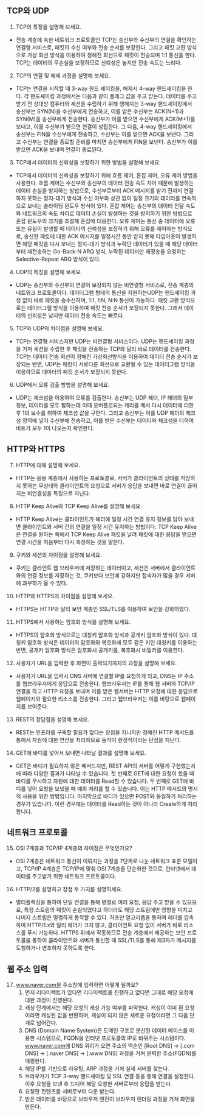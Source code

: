 ## TCP와 UDP
1. TCP의 특징을 설명해 보세요.
- 전송 계층에 속한 네트워크 프로토콜인 TCP는 송신부와 수신부의 연결을 확인하는 연결형 서비스로, 패킷의 수신 여부와 전송 순서를 보장한다. 그리고 패킷 교환 방식으로 가상 회선 방식을 이용하여 정해진 회선으로 패킷이 전송되며 1:1 통신을 한다. TCP는 데이터의 무손실을 보장하므로 신뢰성은 높지만 전송 속도는 느리다. 
2. TCP의 연결 및 해제 과정을 설명해 보세요.
- TCP는 연결을 시작할 때 3-way 핸드 셰이킹을, 해제시 4-way 핸드셰이킹을 한다. 각 핸드셰이킹 과정에서는 다음과 같이 플래그 값을 주고 받는다. 데이터를 주고받기 전 상대방 컴퓨터와 세션을 수립하기 위해 행해지는 3-way 핸드셰이킹에서 송신부는 SYN(N)을 수신부에게 전송하고, 이를 받은 수신부는 ACK(N+1)과 SYN(M)을 송신부에게 전송한다. 송신부가 이를 받으면 수신부에게 ACK(M+1)를 보내고, 이를 수신부가 받으면 연결이 성립한다. 그 다음, 4-way 핸드셰이킹에서 송신부는 FIN을 수신부에게 전송하고, 수신부는 이를 받으면 ACK을 보낸다. 그리고 수신부는 연결을 종료할 준비를 마치면 송신부에게 FIN을 보낸다. 송신부가 이를 받으면 ACK을 보내며 연결이 종료된다.
3. TCP에서 데이터의 신뢰성을 보장하기 위한 방법을 설명해 보세요.
- TCP에서 데이터의 신뢰성을 보장하기 위해 흐름 제어, 혼잡 제어, 오류 제어 방법을 사용한다. 흐름 제어는 수신부와 송신부의 데이터 전송 속도 차이 때문에 발생하는 데이터 손실을 방지하는 방법으로, 수신부로부터 ACK 메시지를 받기 전까지 연결하지 못하는 정지-대기 방식과 수신 여부와 상관 없이 일정 크기의 데이터를 연속적으로 보내는 슬라이딩 윈도우 방식이 있다. 혼잡 제어는 송신부의 데이터 전달 속도와 네트워크의 속도 차이로 데이터 손실이 발생하는 것을 방지하기 위한 방법으로 혼잡 윈도우의 크기를 조절해 혼잡에 대응한다. 오류 제어는 통신 중 데이터에 오류 또는 유실이 발생할 때 데이터의 신뢰성을 보장하기 위해 오류를 제어하는 방식으로, 송신한 패킷에 대한 ACK 메시지를 일정시간 동안 받지 못해 타임아웃이 발생하면 해당 패킷을 다시 보내는 정지-대기 방식과 누락단 데이터가 있을 때 해당 데이터부터 재전송하는 Go-Back-N ARQ 방식, 누락된 데이터만 재정송을 요청하는 Selective-Repeat ARQ 방식이 있다.
4. UDP의 특징을 설명해 보세요.
- UDP는 송신부와 수신부의 연결이 보장되지 않는 비연결형 서비스로, 전송 계층의 네트워크 프로토콜이다. 데이터그램 형태의 통신을 지원하는UDP는 핸드셰이킹 과정 없이 바로 패킷을 송수신하며, 1:1, 1:N, N:N 통신이 가능하다. 패킷 교환 방식으로는 데이터그램 방식을 이용하여 패킷 전송 순서가 보장되지 못한다. 그래서 데이터의 신뢰성은 낮지만 데이터 전송 속도는 빠르다.
5. TCP와 UDP의 차이점을 설명해 보세요.
- TCP는 연결형 서비스지만 UDP는 비연결형 서비스이다. UDP는 핸드셰이킹 과정을 거쳐 세션을 수립한 후 패킷을 전송하는 TCP와 달리 바로 데이터를 전송한다. TCP는 데이터 전송 회선이 정해진 가상회선방식을 이용하여 데이터 전송 순서가 보장되는 반면, UDP는 패킷이 서로다른 회선으로 교환될 수 있는 데이터그램 방식을 이용하므로 데이터의 패킷 순서가 보장되지 못한다.
6. UDP에서 오류 검출 방법을 설명해 보세요.
- UDP는 체크섬을 이용하여 오류를 검출한다. 송신부는 UDP 헤더, IP 헤더의 일부 정보, 데이터를 모두 합하는데 이때 오버플로되는 캐리를  떼서 다시 데이터에 더한 후 1의 보수를 취하여 체크섬 값을 구한다. 그리고 송신부는 이를 UDP 헤더의 체크섬 영역에 넣어 수신부에 전송하고, 이를 받은 수신부는 데이터와 체크섬을 더하여 비트가 모두 1이 나오는지 확인한다.

## HTTP와 HTTPS
7. HTTP에 대해 설명해 보세요.
- HTTP는 응용 계층에서 사용하는 프로토콜로, 서버가 클라이언트의 상태를 저장하지 못하는 무상태와 클라이언트의 요청으로 서버가 응답을 보내면 바로 연결이 끊어지는 비연결성을 특징으로 지닌다.
8. HTTP Keep Alive와 TCP Keep Alive를 설명해 보세요.
- HTTP Keep Alive는 클라이언트가 헤더에 일정 시간 연결 유지 정보를 담아 보내면 클라이언트와 서버 간의 연결을 일정 시간 유지하는 방법이다. TCP Keep Alive은 연결을 원하는 쪽에서 TCP Keep Alive 패킷을 날려 패킷에 대한 응답을 받으면 연결 시간을 처음부터 다시 측정하는 것을 말한다.
9. 쿠키와 세션의 차이점을 설명해 보세요.
- 쿠키는 클라언트 웹 브라우저에 저장하는 데이터이고, 세션은 서버에서 클라이언트와의 연결 정보를 저장하는 것, 쿠키보다 보안에 강하지만 접속자가 많을 경우 서버에 과부하가 올 수 있다.
10. HTTP와 HTTPS의 차이점을 설명해 보세요.
- HTTPS는 HTTP와 달리 보안 계층인 SSL/TLS를 이용하여 보안을 강화하였다.
11. HTTPS에서 사용하는 암호화 방식을 설명해 보세요.
- HTTPS의 암호화 방식으로는 대칭키 암호화 방식과 공개키 암호화 방식이 있다. 대칭키 암호화 방식은 데이터의 암호화와 복호화에 모두 같은 키인 대칭키를 이용하는 반면, 공개키 암호화 방식은 암호화시 공개키를, 복호화시 비밀키를 이용한다.
12. 사용자가 URL을 입력한 후 화면이 출력되기까지의 과정을 설명해 보세요.
- 사용자가 URL을 입력시 DNS 서버에 연결할 IP를 요청하게 되고, DNS는 IP 주소를 웹브라우저에게 응답으로 전송한다. 웹브라우저는 IP를 통해 웹 서버와 TCP/IP연결을 하고 HTTP 요청을 보내며 이를 받은 웹서버는 HTTP 요청에 대한 응답으로 웹페이지와 필요한 리소스를 전송한다. 그리고 웹브라우저는 이를 바탕으로 웹페이지를 보여준다.
13. REST의 장담점을 설명해 보세요.
- REST는 인프라를 구축할 필요가 없다는 장점을 지니지만 정해진 HTTP 메서드를 통해서 자원에 대한 연산을 처리하므로 동작이 한정적이라는 단점을 지닌다.
14. GET에 바디를 넣어서 보내면 나타날 결과를 설명해 보세요.
- GET은 바디가 필요하지 않은 메서드지만, REST API의 서버를 어떻게 구현했는지에 따라 다양한 결과가 나타날 수 있습니다. 첫 번째로 GET에 대한 요청이 왔을 때 바디를 무시하고 자원에 대한 데이터를 Read할 수 있습니다. 두 번째로 GET에 바디를 넣어 요청을 보냈을 때 예외 처리를 할 수 있습니다. 이는 HTTP 메서드의 명시적 사용을 위한 방법입니다. 마지막으로 바디가 있으면 POST와 동일하기 처리하는 경우가 있습니다. 이런 경우에는 데이터를 Read하는 것이 아니라 Create하게 처리합니다.
## 네트워크 프로토콜
15. OSI 7계층과 TCP/IP 4계층의 차이점은 무엇인가요?
- OSI 7계층은 네트워크 통신이 이뤄지는 과정을 7단계로 나눈 네트워크 표준 모델이고, TCP/IP 4계층은 TCP/IP에 맞춰 OSI 7계층을 단순화한 것으로, 인터넷에서 데이터를 주고받기 위한 네트워크 프로토콜이다.
16. HTTP/2를 설명하고 장점 두 가지를 설명하세요.
- 멀티플렉싱을 통하여 단일 연결을 통해 병렬로 여러 요청, 응답 주고 받을 수 있으므로, 특정 스트림의 패킷이 손실되었다고 하더라도 해당 스트림에만 영향을 미치고 나머지 스트림은 멀쩡하게 동작할 수 있다. 허프만 알고리즘을 통하여 헤더를 압축하여 HTTP/1.x와 달리 헤더가 크지 않고, 클라이언트 요청 없이 서버가 바로 리소스를 푸시 가능하다. HTTPS 위에서 작동하므로 전송 계층에서 제공하는 보안 프로토콜을 통하여 클라이언트와 서버가 통신할 때 SSL/TLS를 통해 제3자가 메시지를 도청하거나 변조하지 못하도록 한다.
## 웹 주소 입력
17. www.naver.com을 주소창에 입력하면 어떻게 될까요?
    1. 먼저 리다이렉트가 있다면 리다이렉트를 진행하고 없다면 그대로 해당 요청에 대한 과정이 진행된다.
    2. 캐싱 단계에서는 해당 요청의 캐싱 가능 여부를 파악한다. 캐싱이 이미 된 요청이라면 캐싱된 값을 반환하며, 캐싱이 되지 않은 새로운 요청이라면 그 다음 단계로 넘어간다.
    3. DNS (Domain Name System)은 도메인 구조로 분산된 데이터 베이스를 이용한 시스템으로, FQDN을 인터넷 프로토콜의 IP로 바꿔주는 시스템이다. www.naver.com에 DNS 쿼리가 오면 주소의 역순인  [Root DNS] → [.com DNS]  →  [.naver DNS]  →  [.www DNS] 과정을 거쳐 완벽한 주소(FQDN)를 매핑한다.
    4. 해당 IP를 기반으로 라우팅, ARP 과정을 거쳐 실제 서버를 찾는다.
    5. 브라우저가 TCP 3-way 핸드셰이킹 및 SSL 연결 등을 통해 연결을 설정한다. 이후 요청을 보낸 후 드디어 해당 요청한 서버로부터 응답을 받는다.
    6. 요청한 컨텐츠를 서버로부터 다운 받는다.
    7. 받은 데이터를 바탕으로 브라우저 엔진이 브라우저 렌더링 과정을 거쳐 화면을 만든다.
